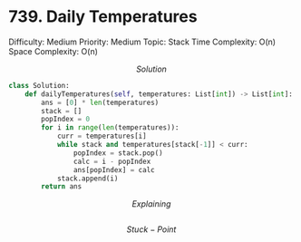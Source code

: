 # 739. Daily Temperatures

Difficulty: Medium
Priority: Medium
Topic: Stack
Time Complexity: O(n)
Space Complexity: O(n)

$$
Solution
$$

```python
class Solution:
    def dailyTemperatures(self, temperatures: List[int]) -> List[int]:
        ans = [0] * len(temperatures)
        stack = []
        popIndex = 0
        for i in range(len(temperatures)):
            curr = temperatures[i]
            while stack and temperatures[stack[-1]] < curr:
                popIndex = stack.pop()
                calc = i - popIndex
                ans[popIndex] = calc
            stack.append(i)
        return ans
```

$$
Explaining
$$

```

```

$$
Stuck-Point
$$

```

```